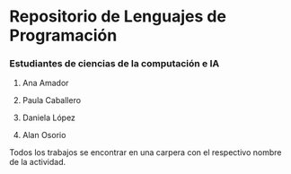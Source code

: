 # Repositorio de Lenguajes de Programación

### Estudiantes de ciencias de la computación e IA

1. Ana Amador 

2. Paula Caballero

3. Daniela López

4. Alan Osorio


Todos los trabajos se encontrar en una carpera con el respectivo nombre de la actividad.

